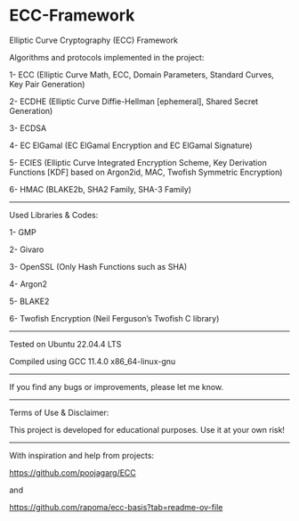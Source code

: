 # ECC-Framework
Elliptic Curve Cryptography (ECC) Framework

Algorithms and protocols implemented in the project:

1- ECC (Elliptic Curve Math, ECC, Domain Parameters, Standard Curves, Key Pair Generation)

2- ECDHE (Elliptic Curve Diffie-Hellman [ephemeral], Shared Secret Generation)

3- ECDSA

4- EC ElGamal (EC ElGamal Encryption and EC ElGamal Signature)

5- ECIES (Elliptic Curve Integrated Encryption Scheme, Key Derivation Functions [KDF] based on Argon2id, MAC, Twofish Symmetric Encryption)

6- HMAC (BLAKE2b, SHA2 Family, SHA-3 Family)

-------------------------------

Used Libraries & Codes:

1- GMP

2- Givaro

3- OpenSSL (Only Hash Functions such as SHA)

4- Argon2

5- BLAKE2

6- Twofish Encryption (Neil Ferguson’s Twofish C library)


-------------------------------

Tested on Ubuntu 22.04.4 LTS

Compiled using GCC 11.4.0 x86_64-linux-gnu

-------------------------------

If you find any bugs or improvements, please let me know.

-------------------------------

Terms of Use & Disclaimer:

This project is developed for educational purposes. Use it at your own risk!

-------------------------------

With inspiration and help from projects:

https://github.com/poojagarg/ECC

and

https://github.com/rapoma/ecc-basis?tab=readme-ov-file
